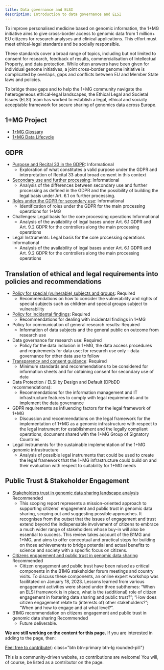 ```yaml
---
title: Data governance and ELSI
description: Introduction to data governance and ELSI
---
```


To improve personalised medicine based on genomic information, the 1+MG initiative aims to give cross-border access to genomic data from 1 million+ EU citizens for research analyses and clinical applications. This effort must meet ethical-legal standards and be socially responsible.

These standards cover a broad range of topics, including but not limited to consent for research, feedback of results, commercialisation of Intellectual Property, and data protection. While often answers have been given for individual genome initiatives, a joint cross-border genome initiative is complicated by overlaps, gaps and conflicts between EU and Member State laws and policies.

To bridge these gaps and to help the 1+MG community navigate the heterogeneous ethical-legal landscapes, the Ethical Legal and Societal Issues (ELSI) team has worked to establish a legal, ethical and socially acceptable framework for secure sharing of genomics data across Europe.

## 1+MG Project
* [1+MG Glossary](https://zenodo.org/record/8279620)
* [1+MG Data Lifecycle](https://zenodo.org/record/8279697)


## GDPR

* [Purpose and Recital 33 in the GDPR](https://papers.ssrn.com/sol3/papers.cfm?abstract_id=4474344): <span class="badge badge-primary">Informational<i class="fa-sharp fa-solid fa-circle-info"></i></span>
    * Exploration of what constitutes a valid purpose under the GDPR and interpretation of Recital 33 about broad consent in this context
* [Secondary use and further processing](https://brill.com/view/journals/ejhl/aop/article-10.1163-15718093-bja10094/article-10.1163-15718093-bja10094.xml?ebody=article%20details): <span class="badge badge-primary">Informational<i class="fa-sharp fa-solid fa-circle-info"></i></span>
    * Analysis of the differences between secondary use and further processing as defined in the GDPR and the possibility of building the legal basis under Art. 6.1 on further processing. 
* [Roles under the GDPR for secondary use](https://academic.oup.com/idpl/advance-article-abstract/doi/10.1093/idpl/ipac011/6586598): <span class="badge badge-primary">Informational<i class="fa-sharp fa-solid fa-circle-info"></i></span>
    * Identification of roles under the GDPR for the main processing operations for 1+MG
* Challenges: Legal basis for the core processing operations <span class="badge badge-primary">Informational<i class="fa-sharp fa-solid fa-circle-info"></i></span>
    * Analysis of the availability of legal bases under Art. 6.1 GDPR and Art. 9.2 GDPR for the controllers along the main processing operations
* Legal Instruments: Legal basis for the core processing operations <span class="badge badge-primary">Informational<i class="fa-sharp fa-solid fa-circle-info"></i></span>
    * Analysis of the availability of legal bases under Art. 6.1 GDPR and Art. 9.2 GDPR for the controllers along the main processing operations


## Translation of ethical and legal requirements into policies and recommendations
* [Policy for special (vulnerable) subjects and groups](https://zenodo.org/record/8279861): <span class="badge badge-warning">Required<i class="fa-sharp fa-regular fa-star"></i></span>
    * Recommendations on how to consider the vulnerability and rights of special subjects such as children and special groups subject to vulnerability
* [Policy for incidental findings](https://zenodo.org/record/8279737): <span class="badge badge-warning">Required<i class="fa-sharp fa-regular fa-star"></i></span>
    * Recommendations for dealing with incidental findings in 1+MG
* Policy for communication of general research results: <span class="badge badge-warning">Required<i class="fa-sharp fa-regular fa-star"></i></span>
    * Information of data subjects and the general public on outcome from research use 
* Data governance for research use: <span class="badge badge-warning">Required<i class="fa-sharp fa-regular fa-star"></i></span>
    * Policy for the data inclusion in 1+MG, the data access procedures and requirements for data use; for research use only – data governance for other data use to follow
* [Transparency and consent guidance](https://zenodo.org/record/8279851): <span class="badge badge-warning">Required<i class="fa-sharp fa-regular fa-star"></i></span>
    * Minimum standards and recommendations to be considered for information sheets and for obtaining consent for secondary use of data 
* Data Protection / ELSI by Design and Default (DPbDD recommendations): 
    * Recommendations for the information management and IT infrastructure features to comply with legal requirements and to implement the data governance
* GDPR requirements as influencing factors for the legal framework of 1+MG
    * Discussion and recommendations on the legal framework for the implementation of 1+MG as a genomic infrastructure with respect to the legal instrument for establishment and the legally compliant operations; document shared with the 1+MG Group of Signatory Countries
* Legal instruments for the sustainable implementation of the 1+MG genomic infrastructure 
    * Analysis of possible legal instruments that could be used to create the legal framework that the 1+MG infrastructure could build on and their evaluation with respect to suitability for 1+MG needs

## Public Trust & Stakeholder Engagement
* [Stakeholders trust in genomic data sharing landscape analysis](https://zenodo.org/record/6382431) <span class="badge badge-dark">Recommended<i class="fa-solid fa-thumbs-up"></i></span>
    * This scoping report represents a mission-oriented approach to supporting citizens' engagement and public trust in genomic data sharing, scoping out and suggesting possible approaches. It recognises from the outset that the issues of engagement and trust extend beyond the indispensable involvement of citizens to embrace a much wider range of stakeholders whose buy-in will also be essential to success. This review takes account of the B1MG and 1+MG, and aims to offer conceptual and practical steps for building on those achievements to bridge potential and actual benefits to science and society with a specific focus on citizens.
* [Citizens engagement and public trust in genomic data sharing](https://zenodo.org/record/7913029#.ZFoYCezML0o) <span class="badge badge-dark">Recommended<i class="fa-solid fa-thumbs-up"></i></span>
    * Citizen engagement and public trust have been raised as critical components in the B1MG stakeholder forum meetings and country visits. To discuss these components, an online expert workshop was facilitated on January 18, 2023. Lessons learned from various engagement activities were shared under three subthemes: “When an ELSI framework is in place, what is the (additional) role of citizen engagement in fostering data sharing and public trust?”; “How does citizen engagement relate to (interests of) other stakeholders?”; “When and how to engage and at what level?”.
* B1MG recommendation on citizens engagement and public trust in genomic data sharing <span class="badge badge-dark">Recommended<i class="fa-solid fa-thumbs-up"></i></span>
    * Future deliverable. 





**We are still working on the content for this page.** If you are interested in adding to the page, then:

[Feel free to contribute](how_to_contribute){: class="btn btn-primary btn-lg rounded-pill"}

This is a community-driven website, so contributions are welcome! You will, of course, be listed as a contributor on the page.



